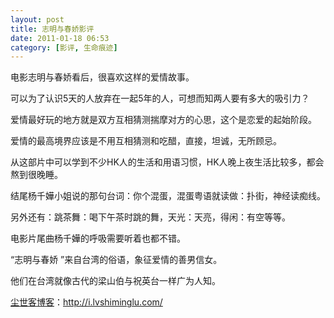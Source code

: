 ```yaml
---
layout: post
title: 志明与春娇影评
date: 2011-01-18 06:53
category: [影评, 生命痕迹]
---
```

电影志明与春娇看后，很喜欢这样的爱情故事。

可以为了认识5天的人放弃在一起5年的人，可想而知两人要有多大的吸引力？

爱情最好玩的地方就是双方互相猜测揣摩对方的心思，这个是恋爱的起始阶段。

爱情的最高境界应该是不用互相猜测和吃醋，直接，坦诚，无所顾忌。

从这部片中可以学到不少HK人的生活和用语习惯，HK人晚上夜生活比较多，都会熬到很晚睡。

结尾杨千嬅小姐说的那句台词：你个混蛋，混蛋粤语就读做：扑街，神经读痴线。

另外还有：跳茶舞：喝下午茶时跳的舞，天光：天亮，得闲：有空等等。

电影片尾曲杨千嬅的呼吸需要听着也都不错。

“志明与春娇 ”来自台湾的俗语，象征爱情的善男信女。

他们在台湾就像古代的梁山伯与祝英台一样广为人知。

<a href="http://i.lvshiminglu.com/">尘世客博客</a>：<a href="http://i.lvshiminglu.com/">http://i.lvshiminglu.com/</a>

